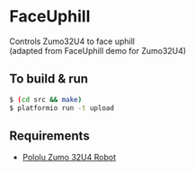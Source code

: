 # FaceUphill
Controls Zumo32U4 to face uphill  
(adapted from FaceUphill demo for Zumo32U4)

## To build & run

```sh
$ (cd src && make)
$ platformio run -t upload
```

## Requirements

* [Pololu Zumo 32U4 Robot](https://www.pololu.com/category/170/zumo-32u4-robot)

